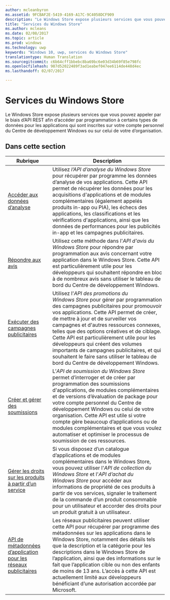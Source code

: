 ```yaml
---
author: mcleanbyron
ms.assetid: 9FCBAF2E-5419-4169-A17C-9C4058DCF909
description: "Le Windows Store expose plusieurs services que vous pouvez appeler par le biais d’API REST afin d’accéder par programmation à certains types de données pour les applications qui sont inscrites sur votre compte personnel du Centre de développement Windows ou sur celui de votre d’organisation."
title: "Services du Windows Store"
ms.author: mcleans
ms.date: 02/08/2017
ms.topic: article
ms.prod: windows
ms.technology: uwp
keywords: "Windows 10, uwp, services du Windows Store"
translationtype: Human Translation
ms.sourcegitcommit: c6b64cff1bbebc8ba69bc6e03d34b69f85e798fc
ms.openlocfilehash: 987d52022489f3ad1eabef047ee6114de448d4ec
ms.lasthandoff: 02/07/2017

---
```


# <a name="windows-store-services"></a>Services du Windows Store

Le Windows Store expose plusieurs services que vous pouvez appeler par le biais d’API REST afin d’accéder par programmation à certains types de données pour les applications qui sont inscrites sur votre compte personnel du Centre de développement Windows ou sur celui de votre d’organisation.

## <a name="in-this-section"></a>Dans cette section


| Rubrique            | Description                 |
|------------------|-----------------------------|
| [Accéder aux données d’analyse](access-analytics-data-using-windows-store-services.md) | Utilisez *l’API d’analyse du Windows Store* pour récupérer par programme les données d’analyse de vos applications. Cette API permet de récupérer les données pour les acquisitions d'applications et de modules complémentaires (également appelés produits in-app ou PIA), les échecs des applications, les classifications et les vérifications d'applications, ainsi que les données de performances pour les publicités in-app et les campagnes publicitaires. |
| [Répondre aux avis](respond-to-reviews-using-windows-store-services.md) | Utilisez cette méthode dans l'*API d'avis du Windows Store* pour répondre par programmation aux avis concernant votre application dans le Windows Store. Cette API est particulièrement utile pour les développeurs qui souhaitent répondre en bloc à de nombreux avis sans utiliser le tableau de bord du Centre de développement Windows.  |
| [Exécuter des campagnes publicitaires](run-ad-campaigns-using-windows-store-services.md) | Utilisez l'*API des promotions du Windows Store* pour gérer par programmation des campagnes publicitaires pour promouvoir vos applications. Cette API permet de créer, de mettre à jour et de surveiller vos campagnes et d'autres ressources connexes, telles que des options créatives et de ciblage. Cette API est particulièrement utile pour les développeurs qui créent des volumes importants de campagnes publicitaires, et qui souhaitent le faire sans utiliser le tableau de bord du Centre de développement Windows. |
| [Créer et gérer des soumissions](create-and-manage-submissions-using-windows-store-services.md) | L’*API de soumission du Windows Store* permet d’interroger et de créer par programmation des soumissions d'applications, de modules complémentaires et de versions d’évaluation de package pour votre compte personnel du Centre de développement Windows ou celui de votre organisation. Cette API est utile si votre compte gère beaucoup d’applications ou de modules complémentaires et que vous voulez automatiser et optimiser le processus de soumission de ces ressources. |
| [Gérer les droits sur les produits à partir d’un service](view-and-grant-products-from-a-service.md)  | Si vous disposez d’un catalogue d’applications et de modules complémentaires dans le Windows Store, vous pouvez utiliser l'*API de collection du Windows Store* et l'*API d’achat du Windows Store* pour accéder aux informations de propriété de ces produits à partir de vos services, signaler le traitement de la commande d’un produit consommable pour un utilisateur et accorder des droits pour un produit gratuit à un utilisateur.  |
| [API de métadonnées d’application pour les réseaux publicitaires](app-metadata-api-for-advertising-networks.md)  | Les réseaux publicitaires peuvent utiliser cette API pour récupérer par programme des métadonnées sur les applications dans le Windows Store, notamment des détails tels que la description et la catégorie pour les descriptions dans le Windows Store de l’application, ainsi que des informations sur le fait que l’application cible ou non des enfants de moins de 13 ans. L’accès à cette API est actuellement limité aux développeurs bénéficiant d’une autorisation accordée par Microsoft.  |

